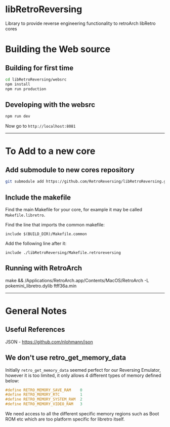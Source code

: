 # libRetroReversing
Library to provide reverse engineering functionality to retroArch libRetro cores

# Building the Web source

## Building for first time
```bash
cd libRetroReversing/websrc
npm install
npm run production 
```

## Developing with the websrc
```bash
npm run dev
```

Now go to `http://localhost:8081`

---
# To Add to a new core

## Add submodule to new cores repository
```bash
git submodule add https://github.com/RetroReversing/libRetroReversing.git
```

## Include the makefile
Find the main Makefile for your core, for example it may be called `Makefile.libretro`.

Find the line that imports the common makefile:
```
include $(BUILD_DIR)/Makefile.common
```

Add the following line after it:
```
include ./libRetroReversing/Makefile.retroreversing
```

## Running with RetroArch
make && /Applications/RetroArch.app/Contents/MacOS/RetroArch -L pokemini_libretro.dylib ftff36a.min

---
# General Notes

## Useful References
JSON - https://github.com/nlohmann/json

## We don't use retro_get_memory_data
Initially `retro_get_memory_data` seemed perfect for our Reversing Emulator, however it is too limited, it only allows 4 different types of memory defined below:
```c
#define RETRO_MEMORY_SAVE_RAM    0
#define RETRO_MEMORY_RTC         1
#define RETRO_MEMORY_SYSTEM_RAM  2
#define RETRO_MEMORY_VIDEO_RAM   3
```
We need access to all the different specific memory regions such as Boot ROM etc which are too platform specific for libretro itself.